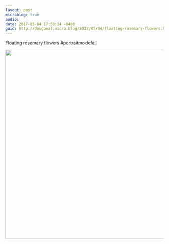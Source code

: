 ```yaml
---
layout: post
microblog: true
audio: 
date: 2017-05-04 17:50:14 -0400
guid: http://dougbeal.micro.blog/2017/05/04/floating-rosemary-flowers.html
---
```

Floating rosemary flowers #portraitmodefail 

<img src="http://dougbeal.micro.blog/uploads/2017/0da7c592f3.jpg" width="600" height="600" style="height: auto" />
